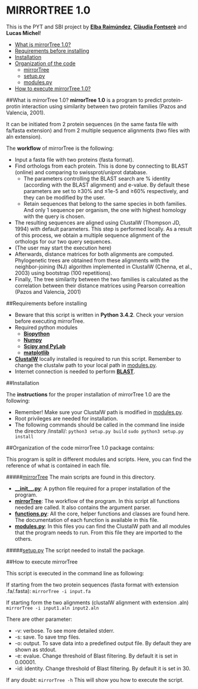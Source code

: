 # MIRRORTREE 1.0

This is the PYT and SBI project by [**Elba Raimúndez**](https://github.com/elbaraim), [**Clàudia Fontserè**](https://github.com/claudefa) and **Lucas Michel**!

- [What is mirrorTree 1.0?](#description)
- [Requirements before installing](#requirements)
- [Installation](#installation)
- [Organization of the code](#codeorganization)
    * [mirrorTree](#mirrortree)
    * [setup.py](#setup)
    * [modules.py](#modules)
- [How to execute mirrorTree 1.0?](#execute)

##What is mirrorTree 1.0?
**mirrorTree 1.0** is a program to predict protein-protin interaction using similarity between two protein families (Pazos and Valencia, 2001).

It can be initiated from 2 protein sequences (in the same fasta file with fa/fasta extension) and from 2 multiple sequence alignments (two files with aln extension).

The **workflow** of mirrorTree is the following:
   - Input a fasta file with two proteins (fasta format).
   - Find orthologs from each protein. This is done by connecting to BLAST (online) and comparing to swissprot/uniprot database. 
       * The parameters controlling the BLAST search are % identity (according with the BLAST alignment) and e-value. By default these parameters are set to ≥30% and ≤1e-5 and ≥60% respectively, and they can be modified by the user. 
       * Retain sequences that belong to the same species in both families. And only 1 sequence per organism, the one with highest homology with the query is chosen. 
   - The resulting sequences are aligned using ClustalW (Thompson JD, 1994) with default parameters. This step is performed locally. 
    As a result of this process, we obtain a multiple sequence alignment of the orthologs for our two query sequences.
   - (The user may start the execution here)
   - Afterwards, distance matrices for both alignments are computed.
    Phylogenetic trees are obtained from these alignments with the neighbor-joining (NJ) algorithm implemented in ClustalW (Chenna, et al., 2003) using bootstrap (100 repetitions).
   - Finally, The tree similarity between the two families is calculated as the correlation between their distance matrices using Pearson correaltion (Pazos and Valencia, 2001)


##Requirements before installing
- Beware that this script is written in **Python 3.4.2**. Check your version before executing mirrorTree.
- Required python modules
    * [**Biopython**](http://biopython.org/)
    * [**Numpy**](http://www.numpy.org/)
    * [**Scipy and PyLab**](http://www.scipy.org/)
    * [**matplotlib**](http://matplotlib.org/)
- [**ClustalW**](http://www.clustal.org/) locally installed is required to run this script. Remember to change the clustalw path to your local path in [modules.py](https://github.com/claudefa/PythonProject/blob/master/Mirror_Tree_v1/MirrorTree/modules.py).  
- Internet connection is needed to perform [**BLAST**](http://blast.ncbi.nlm.nih.gov/Blast.cgi). 

##Installation

The **instructions** for the proper installation of mirrorTree 1.0 are the following:
 - Remember! Make sure your ClustalW path is modified in [modules.py](https://github.com/claudefa/PythonProject/blob/master/Mirror_Tree_v1/MirrorTree/modules.py).
 - Root privileges are needed for installation.
 - The following commands should be called in the command line inside the directory /install/:
`python3 setup.py build`
`sudo python3 setup.py install`

##Organization of the code
mirrorTree 1.0 package contains:

This program is split in different modules and scripts. Here, you can find the reference of what is contained in each file.

#####[mirrorTree](https://github.com/claudefa/PythonProject/tree/master/Mirror_Tree_v1/MirrorTree)
The main scripts are found in this directory. 
- [**\_\_init\_\_.py**](https://github.com/claudefa/PythonProject/blob/master/Mirror_Tree_v1/MirrorTree/__init__.py): A python file required for a proper installation of the program.
- [**mirrorTree**](https://github.com/claudefa/PythonProject/blob/master/Mirror_Tree_v1/MirrorTree/mirrorTree): The workflow of the program. In this script all functions needed are called. It also contains the argument parser. 
- [**functions.py**](https://github.com/claudefa/PythonProject/blob/master/Mirror_Tree_v1/MirrorTree/functions.py): All the core, helper functions and classes are found here. The documentation of each function is available in this file. 
- [**modules.py**](https://github.com/claudefa/PythonProject/blob/master/Mirror_Tree_v1/MirrorTree/modules.py): In this files you can find the ClustalW path and all modules that the program needs to run. From this file they are imported to the others. 

#####[setup.py](https://github.com/claudefa/PythonProject/blob/master/Mirror_Tree_v1/setup.py)
The script needed to install the package. 


##How to execute mirrorTree

This script is executed in the command line as following:

If starting from the two protein sequences (fasta format with extension .fa/.fasta):
`mirrorTree -i input.fa`

If starting form the two alignments (clustalW alignment with extension .aln)
`mirrorTree -i input1.aln input2.aln`

There are other parameter:
- -v: verbose. To see more detailed stderr. 
- -s: save. To save tmp files.
- -o: output. To save data into a predefined output file. By default they are shown as stdout.
- -e: evalue. Change threshold of Blast filtering. By default it is set in 0.00001.
- -id: identity. Change threshold of Blast filtering. By default it is set in 30. 

If any doubt:
`mirrorTree -h`
This will show you how to execute the script.



